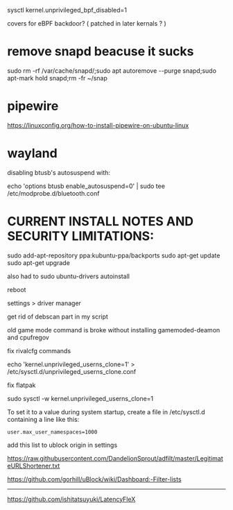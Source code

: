 sysctl kernel.unprivileged_bpf_disabled=1

covers for eBPF backdoor? ( patched in later kernals ? )

# remove snapd beacuse it sucks

sudo rm -rf /var/cache/snapd/;sudo apt autoremove --purge snapd;sudo apt-mark hold snapd;rm -fr ~/snap

# pipewire
https://linuxconfig.org/how-to-install-pipewire-on-ubuntu-linux

# wayland


 disabling btusb's autosuspend with:

echo 'options btusb enable_autosuspend=0' | sudo tee /etc/modprobe.d/bluetooth.conf


# CURRENT INSTALL NOTES AND SECURITY LIMITATIONS:

sudo add-apt-repository ppa:kubuntu-ppa/backports
sudo apt-get update
sudo apt-get upgrade

also had to sudo ubuntu-drivers autoinstall

reboot

settings > driver manager


get rid of debscan part in my script

old game mode command is broke without installing gamemoded-deamon and cpufregov

fix rivalcfg commands


echo 'kernel.unprivileged_userns_clone=1' > /etc/sysctl.d/unprivileged_userns_clone.conf


fix flatpak

sudo sysctl -w kernel.unprivileged_userns_clone=1


To set it to a value during system startup, create a file in /etc/sysctl.d
containing a line like this:

    user.max_user_namespaces=1000


add this list to ublock origin in settings

https://raw.githubusercontent.com/DandelionSprout/adfilt/master/LegitimateURLShortener.txt

https://github.com/gorhill/uBlock/wiki/Dashboard:-Filter-lists

___________________________________________________________________________________________

https://github.com/ishitatsuyuki/LatencyFleX
